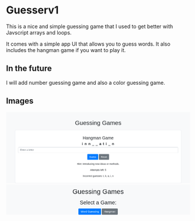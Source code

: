 # Guesserv1

This is a nice and simple guessing game that I used to get better with Javscript arrays and loops.

It comes with a simple app UI that allows you to guess words. It also includes the hangman game if you want to play it.

## In the future

I will add number guessing game and also a color guessing game.

## Images

![](./1.png)
![](./2.png)